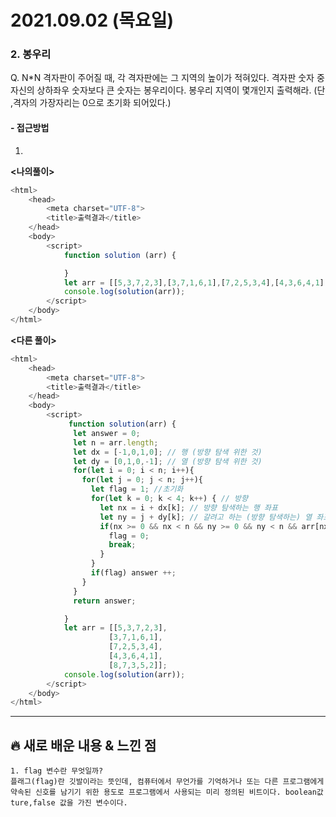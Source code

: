 # 2021.09.02 (목요일)
### **2. 봉우리**

Q.  N*N 격자판이 주어질 때, 각 격자판에는 그 지역의 높이가 적혀있다. 격자판 숫자 중 자신의 상하좌우 숫자보다 큰 
    숫자는 봉우리이다. 봉우리 지역이 몇개인지 출력해라. (단 ,격자의 가장자리는 0으로 초기화 되어있다.)

#### -  접근방법
1.  

**<나의풀이>**
```javascript
<html>
    <head>
        <meta charset="UTF-8">
        <title>출력결과</title>
    </head>
    <body>
        <script>
            function solution (arr) {

            }
            let arr = [[5,3,7,2,3],[3,7,1,6,1],[7,2,5,3,4],[4,3,6,4,1],[8,7,3,5,2]];
            console.log(solution(arr));
        </script>
    </body>
</html>
```

**<다른 풀이>**
```javascript
<html>
    <head>
        <meta charset="UTF-8">
        <title>출력결과</title>
    </head>
    <body>
        <script>
             function solution(arr) { 
              let answer = 0;
              let n = arr.length;
              let dx = [-1,0,1,0]; // 행 (방향 탐색 위한 것)
              let dy = [0,1,0,-1]; // 열 (방향 탐색 위한 것)
              for(let i = 0; i < n; i++){
                for(let j = 0; j < n; j++){
                  let flag = 1; //초기화 
                  for(let k = 0; k < 4; k++) { // 방향 
                    let nx = i + dx[k]; // 방향 탐색하는 행 좌표
                    let ny = j + dy[k]; // 갈려고 하는 (방향 탐색하는) 열 좌표 
                    if(nx >= 0 && nx < n && ny >= 0 && ny < n && arr[nx][ny] >= arr[i][j]) { // 이 조건문이 참일 경우 arr[i][j] 는 봉우리가 아니다.
                      flag = 0;
                      break;
                    }
                  }
                  if(flag) answer ++;
                }
              }
              return answer;

            }
            let arr = [[5,3,7,2,3],
                      [3,7,1,6,1],
                      [7,2,5,3,4],
                      [4,3,6,4,1],
                      [8,7,3,5,2]];
            console.log(solution(arr)); 
        </script>
    </body>
</html>
```
---
##  **🔥 새로 배운 내용 & 느낀 점**
    1. flag 변수란 무엇일까?
    플래그(flag)란 깃발이라는 뜻인데, 컴퓨터에서 무언가를 기억하거나 또는 다른 프로그램에게 약속된 신호를 남기기 위한 용도로 프로그램에서 사용되는 미리 정의된 비트이다. boolean값 ture,false 값을 가진 변수이다.   
